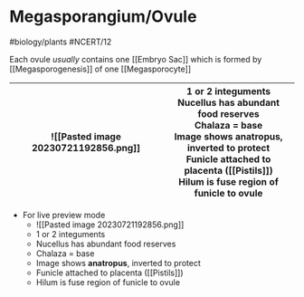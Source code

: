 # Megasporangium/Ovule
#biology/plants #NCERT/12 

Each ovule *usually* contains one [[Embryo Sac]] which is formed by [[Megasporogenesis]] of one [[Megasporocyte]]

| ![[Pasted image 20230721192856.png]]| 1 or 2 integuments <br>Nucellus has abundant food reserves <br>Chalaza = base <br>Image shows **anatropus**, inverted to protect <br>Funicle attached to placenta ([[Pistils]])<br >Hilum is fuse region of funicle to ovule|
| --- | --- |

- For live preview mode
	- ![[Pasted image 20230721192856.png]]
	- 1 or 2 integuments
	- Nucellus has abundant food reserves
	- Chalaza = base
	- Image shows **anatropus**, inverted to protect
	- Funicle attached to placenta ([[Pistils]])
	- Hilum is fuse region of funicle to ovule
